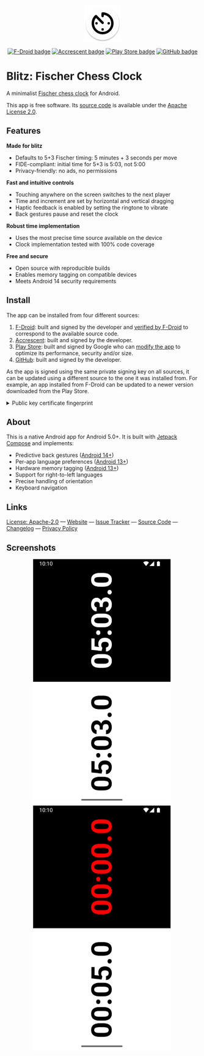 <!-- Copyright 2024 Léo de Souza -->
<!-- SPDX-License-Identifier: Apache-2.0 -->

<p align="center">
  <a href="https://blitz.leodesouza.net">
    <img src="src/main/res/mipmap-xxxhdpi/ic_launcher.webp" width="96" height="96" alt="App icon"></a>
</p>

<p align="center">
  <a href="https://f-droid.org/packages/net.leodesouza.blitz/">
    <img src="https://img.shields.io/f-droid/v/net.leodesouza.blitz?logo=F-Droid&label=F-Droid" width="113" height="20" alt="F-Droid badge"></a>
  <a href="https://accrescent.app/app/net.leodesouza.blitz">
    <img src="https://img.shields.io/badge/Accrescent-v1.9.0-blue.svg?logo=data:image/svg+xml;base64,PHN2ZyBmaWxsPSJ3aGl0ZXNtb2tlIiByb2xlPSJpbWciIHZpZXdCb3g9IjAgMCAyNCAyNCIgeG1sbnM9Imh0dHA6Ly93d3cudzMub3JnLzIwMDAvc3ZnIj48dGl0bGU+QWNjcmVzY2VudDwvdGl0bGU+PHBhdGggZD0iTTEyIDBBMTIgMTIgMCAwIDAgMCAxMmExMiAxMiAwIDAgMCAxMiAxMiAxMiAxMiAwIDAgMCAxMi0xMkExMiAxMiAwIDAgMCAxMiAwem0tLjMgMi45YTkgOSAwIDAgMSA4LjggNi43IDkgOSAwIDAgMS02LjMgMTFBOSA5IDAgMCAxIDQgMTYuM2E3LjggNy44IDAgMCAwIDUuNi42QTcuOCA3LjggMCAwIDAgMTUgNy40IDcuOCA3LjggMCAwIDAgMTEuNyAzeiIvPjwvc3ZnPg==" width="131" height="20" alt="Accrescent badge"></a>
  <a href="https://play.google.com/store/apps/details?id=net.leodesouza.blitz">
    <img src="https://img.shields.io/badge/Play%20Store-v1.9.0-blue?logo=Google-Play" width="129" height="20" alt="Play Store badge"></a>
  <a href="https://github.com/ldeso/blitz/releases/latest">
    <img src="https://img.shields.io/github/release/ldeso/blitz.svg?logo=github&label=GitHub" width="109" height="20" alt="GitHub badge"></a>
</p>

# Blitz: Fischer Chess Clock

A minimalist [Fischer chess clock](https://en.wikipedia.org/wiki/Fischer_clock) for Android.

This app is free software.
Its [source code](https://github.com/ldeso/blitz) is available under the [Apache License 2.0](LICENSES/Apache-2.0.md).

## Features

**Made for blitz**

  - Defaults to 5+3 Fischer timing: 5 minutes + 3 seconds per move
  - FIDE-compliant: initial time for 5+3 is 5:03, not 5:00
  - Privacy-friendly: no ads, no permissions

**Fast and intuitive controls**

  - Touching anywhere on the screen switches to the next player
  - Time and increment are set by horizontal and vertical dragging
  - Haptic feedback is enabled by setting the ringtone to vibrate
  - Back gestures pause and reset the clock

**Robust time implementation**

  - Uses the most precise time source available on the device
  - Clock implementation tested with 100% code coverage

**Free and secure**

  - Open source with reproducible builds
  - Enables memory tagging on compatible devices
  - Meets Android 14 security requirements

## Install

The app can be installed from four different sources:

  1. [F-Droid](https://f-droid.org/packages/net.leodesouza.blitz/): built and signed by the developer and [verified by F-Droid](https://f-droid.org/docs/Reproducible_Builds/) to correspond to the available source code.
  2. [Accrescent](https://accrescent.app/app/net.leodesouza.blitz): built and signed by the developer.
  3. [Play Store](https://play.google.com/store/apps/details?id=net.leodesouza.blitz): built and signed by Google who can [modify the app](https://play.google/play-app-signing-terms/) to optimize its performance, security and/or size.
  4. [GitHub](https://github.com/ldeso/blitz/releases/latest): built and signed by the developer.

As the app is signed using the same private signing key on all sources, it can be updated using a different source to the one it was installed from.
For example, an app installed from F-Droid can be updated to a newer version downloaded from the Play Store.

<details style="margin-bottom: 15px">
  <summary>Public key certificate fingerprint</summary>
  <pre><code>6d7fd2715ed21cff64086dc5fcf8820a685a793ebd07d972163d86172babba75</code></pre>
</details>

## About

This is a native Android app for Android 5.0+.
It is built with [Jetpack Compose](https://developer.android.com/jetpack/compose) and implements:

  - Predictive back gestures ([Android 14+](https://developer.android.com/about/versions/13/features/predictive-back-gesture))
  - Per-app language preferences ([Android 13+](https://developer.android.com/about/versions/13/features/app-languages))
  - Hardware memory tagging ([Android 13+](https://developer.android.com/ndk/guides/arm-mte))
  - Support for right-to-left languages
  - Precise handling of orientation
  - Keyboard navigation

## Links

[License: Apache-2.0](LICENSES/Apache-2.0.md) — [Website](https://blitz.leodesouza.net) — [Issue Tracker](https://github.com/ldeso/blitz/issues) — [Source Code](https://github.com/ldeso/blitz) — [Changelog](CHANGELOG.md) — [Privacy Policy](PRIVACY_POLICY.md)

## Screenshots

<p align="center">
  &nbsp;<img src="metadata/en-US/images/phoneScreenshots/1.png" alt="Screenshot of the initial view" width="360" height="640">&nbsp;&#8203;
  &nbsp;<img src="metadata/en-US/images/phoneScreenshots/2.png" alt="Screenshot when time is over" width="360" height="640">&nbsp;
</p>
